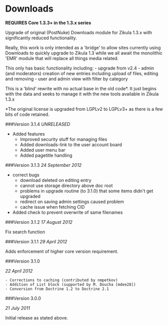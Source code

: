 Downloads
=========

**__REQUIRES Core 1.3.3+ in the 1.3.x series__**

Upgrade of original (PostNuke) Downloads module for Zikula 1.3.x with
significantly reduced functionality.

Really, this work is only intended as a 'bridge' to allow sites currently using
Downloads to quickly upgrade to Zikula 1.3 while we all await the monolithic
'EMR' module that will replace all things media related.

This only has basic functionality including:
    - upgrade from v2.4 
    - admin (and moderators) creation of new entries including upload of files, editing and removing
    - user and admin view with filter by category

This is a 'blind' rewrite with no actual base in the old code*. It just begins
with the data and seeks to manage it with the new tools available in
Zikula 1.3.x

*The original license is upgraded from LGPLv2 to LGPLv3+ as there is a few bits
of code retained.

###Version 3.1.4
_UNRELEASED_
- Added features
    - Improved security stuff for managing files
    - Added downloads-link to the user account board
    - Added user menu bar
    - Added pagetitle handling

###Version 3.1.3
_24 September 2012_

- correct bugs
    - download deleted on editing entry
    - cannot use storage directory above doc root
    - problems in upgrade routine (to 3.1.0) that some items didn't get upgraded
    - redirect on saving admin settings caused problem
    - cache issue when fetching CID
- Added check to prevent overwrite of same filenames

###Version 3.1.2
_17 August 2012_

Fix search function

###Version 3.1.1
_29 April 2012_

Adds enforcement of higher core version requirement.


###Version 3.1.0

_22 April 2012_

    - Corrections to caching (contributed by nmpetkov)
    - Addition of List block (supported by M. Doucha [mdee28])
    - Conversion from Doctrine 1.2 to Doctrine 2.1


###Version 3.0.0

_21 July 2011_

Initial release as stated above.
